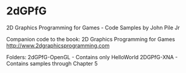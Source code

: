 2dGPfG
======

2D Graphics Programming for Games - Code Samples
by John Pile Jr

Companion code to the book: 2D Graphics Programming for Games
http://www.2dgraphicsprogramming.com

Folders:
2dGPfG-OpenGL - Contains only HelloWorld
2DGPfG-XNA		-	Contains samples through Chapter 5
